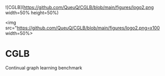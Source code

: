 ![CGLB](https://github.com/QueuQ/CGLB/blob/main/figures/logo2.png width=50% height=50%)

<img src="https://github.com/QueuQ/CGLB/blob/main/figures/logo2.png=x100 width=50%>

# CGLB
Continual graph learning benchmark
